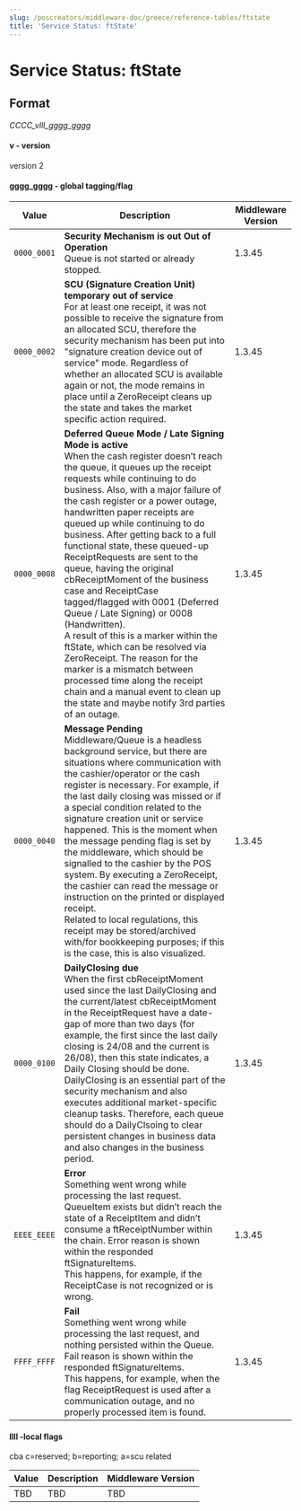 ```yaml
---
slug: /poscreators/middleware-doc/greece/reference-tables/ftstate
title: 'Service Status: ftState'
---
```


# Service Status: ftState

## Format

_CCCC_vlll_gggg_gggg_ 

#### v - version
version 2

#### gggg_gggg - global tagging/flag
| **Value**            | **Description**                                                                                     | **Middleware Version** |
|----------------------|-----------------------------------------------------------------------------------------------------|---------------------|
| `0000_0001 ` | **Security Mechanism is out Out of Operation** <br />Queue is not started or already stopped.  | 1.3.45                 |
| `0000_0002 ` | **SCU (Signature Creation Unit) temporary out of service**<br />For at least one receipt, it was not possible to receive the signature from an allocated SCU, therefore the security mechanism has been put into "signature creation device out of service" mode. Regardless of whether an allocated SCU is available again or not, the mode remains in place until a ZeroReceipt cleans up the state and takes the market specific action required.| 1.3.45                 |
| `0000_0008 ` | **Deferred Queue Mode / Late Signing Mode is active**<br />When the cash register doesn’t reach the queue, it queues up the receipt requests while continuing to do business. Also, with a major failure of the cash register or a power outage, handwritten paper receipts are queued up while continuing to do business. After getting back to a full functional state, these queued-up ReceiptRequests are sent to the queue, having the original cbReceiptMoment of the business case and ReceiptCase tagged/flagged with 0001 (Deferred Queue / Late Signing) or 0008 (Handwritten). <br />A result of this is a marker within the ftState, which can be resolved via ZeroReceipt. The reason for the marker is a mismatch between processed time along the receipt chain and a manual event to clean up the state and maybe notify 3rd parties of an outage. | 1.3.45                 |
| `0000_0040 ` | **Message Pending** <br />Middleware/Queue is a headless background service, but there are situations where communication with the cashier/operator or the cash register is necessary. For example, if the last daily closing was missed or if a special condition related to the signature creation unit or service happened. This is the moment when the message pending flag is set by the middleware, which should be signalled to the cashier by the POS system. By executing a ZeroReceipt, the cashier can read the message or instruction on the printed or displayed receipt.<br />Related to local regulations, this receipt may be stored/archived with/for bookkeeping purposes; if this is the case, this is also visualized.  | 1.3.45                 |
| `0000_0100 ` | **DailyClosing due** <br />When the first cbReceiptMoment used since the last DailyClosing and the current/latest cbReceiptMoment in the ReceiptRequest have a date-gap of more than two days (for example, the first since the last daily closing is 24/08 and the current is 26/08), then this state indicates, a Daily Closing should be done. <br />DailyClosing is an essential part of the security mechanism and also executes additional market-specific cleanup tasks. Therefore, each queue should do a DailyClsoing to clear persistent changes in business data and also changes in the business period.  | 1.3.45                 |
| `EEEE_EEEE ` | **Error** <br />Something went wrong while processing the last request. QueueItem exists but didn’t reach the state of a ReceiptItem and didn’t consume a ftReceiptNumber within the chain. Error reason is shown within the responded ftSignatureItems.  <br />This happens, for example, if the ReceiptCase is not recognized or is wrong.   | 1.3.45                 |
| `FFFF_FFFF ` | **Fail** <br />Something went wrong while processing the last request, and nothing persisted within the Queue. Fail reason is shown within the responded ftSignatureItems. <br />This happens, for example, when the flag ReceiptRequest is used after a communication outage, and no properly processed item is found.  | 1.3.45                 |


#### llll -local flags

cba c=reserved; b=reporting; a=scu related 

| **Value**            | **Description**                                                                                     | **Middleware Version** |
|----------------------|-----------------------------------------------------------------------------------------------------|---------------------|
|TBD|TBD|TBD|

